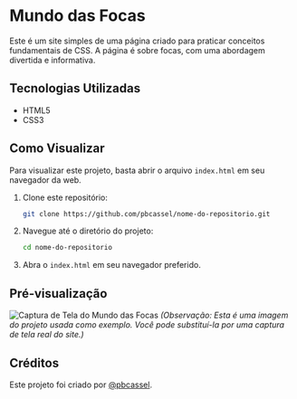 # Mundo das Focas

Este é um site simples de uma página criado para praticar conceitos fundamentais de CSS. A página é sobre focas, com uma abordagem divertida e informativa.

## Tecnologias Utilizadas

- HTML5
- CSS3

## Como Visualizar

Para visualizar este projeto, basta abrir o arquivo `index.html` em seu navegador da web.

1.  Clone este repositório:
    ```bash
    git clone https://github.com/pbcassel/nome-do-repositorio.git
    ```
2.  Navegue até o diretório do projeto:
    ```bash
    cd nome-do-repositorio
    ```
3.  Abra o `index.html` em seu navegador preferido.

## Pré-visualização

![Captura de Tela do Mundo das Focas](img/pexels-pixabay-46229.jpg)
*(Observação: Esta é uma imagem do projeto usada como exemplo. Você pode substituí-la por uma captura de tela real do site.)*

## Créditos

Este projeto foi criado por [@pbcassel](https://github.com/pbcassel). 